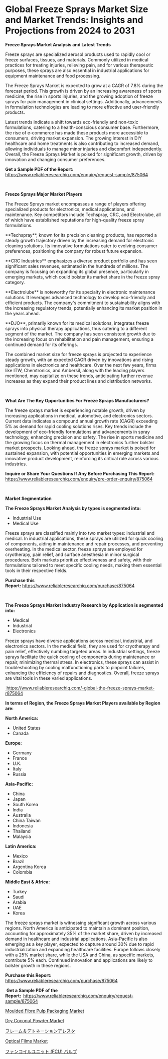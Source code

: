 <p><h1>Global Freeze Sprays Market Size and Market Trends: Insights and Projections from 2024 to 2031</h1></p><p><strong>Freeze Sprays Market Analysis and Latest Trends</strong></p>
<p><p>Freeze sprays are specialized aerosol products used to rapidly cool or freeze surfaces, tissues, and materials. Commonly utilized in medical practices for treating injuries, relieving pain, and for various therapeutic purposes, these sprays are also essential in industrial applications for equipment maintenance and food processing. </p><p>The Freeze Sprays Market is expected to grow at a CAGR of 7.8% during the forecast period. This growth is driven by an increasing awareness of sports medicine, the rise in sports injuries, and the growing adoption of freeze sprays for pain management in clinical settings. Additionally, advancements in formulation technologies are leading to more effective and user-friendly products. </p><p>Latest trends indicate a shift towards eco-friendly and non-toxic formulations, catering to a health-conscious consumer base. Furthermore, the rise of e-commerce has made these products more accessible to consumers, driving market expansion. The growing interest in DIY healthcare and home treatments is also contributing to increased demand, allowing individuals to manage minor injuries and discomfort independently. Overall, the Freeze Sprays Market is poised for significant growth, driven by innovation and changing consumer preferences.</p></p>
<p><strong>Get a Sample PDF of the Report:&nbsp;</strong> <a href="https://www.reliableresearchiq.com/enquiry/request-sample/875064">https://www.reliableresearchiq.com/enquiry/request-sample/875064</a></p>
<p>&nbsp;</p>
<p><strong>Freeze Sprays Major Market Players</strong></p>
<p><p>The Freeze Sprays market encompasses a range of players offering specialized products for electronics, medical applications, and maintenance. Key competitors include Techspray, CRC, and Electrolube, all of which have established reputations for high-quality freeze spray formulations.</p><p>**Techspray**, known for its precision cleaning products, has reported a steady growth trajectory driven by the increasing demand for electronic cleaning solutions. Its innovative formulations cater to evolving consumer preferences, positioning the company for robust future expansion.</p><p>**CRC Industries** emphasizes a diverse product portfolio and has seen significant sales revenues, estimated in the hundreds of millions. The company is focusing on expanding its global presence, particularly in emerging markets, which could bolster its market share in the freeze spray category.</p><p>**Electrolube** is noteworthy for its specialty in electronic maintenance solutions. It leverages advanced technology to develop eco-friendly and efficient products. The company's commitment to sustainability aligns with the increasing regulatory trends, potentially enhancing its market position in the years ahead.</p><p>**DJO**, primarily known for its medical solutions, integrates freeze sprays into physical therapy applications, thus catering to a different segment of the market. The company has seen consistent growth due to the increasing focus on rehabilitation and pain management, ensuring a continued demand for its offerings.</p><p>The combined market size for freeze sprays is projected to experience steady growth, with an expected CAGR driven by innovations and rising applications in electronics and healthcare. Over the next few years, firms like ITW, Chemtronics, and Ambersil, along with the leading players mentioned, may capitalize on these trends, anticipating further revenue increases as they expand their product lines and distribution networks.</p></p>
<p>&nbsp;</p>
<p><strong>What Are The Key Opportunities For Freeze Sprays Manufacturers?</strong></p>
<p><p>The freeze sprays market is experiencing notable growth, driven by increasing applications in medical, automotive, and electronics sectors. Current data indicates a compound annual growth rate (CAGR) exceeding 5% as demand for rapid cooling solutions rises. Key trends include the development of eco-friendly formulations and advancements in spray technology, enhancing precision and safety. The rise in sports medicine and the growing focus on thermal management in electronics further bolster market prospects. Looking ahead, the freeze sprays market is poised for sustained expansion, with potential opportunities in emerging markets and innovative product development, reinforcing its critical role across various industries.</p></p>
<p><strong>Inquire or Share Your Questions If Any Before Purchasing This Report:</strong> <a href="https://www.reliableresearchiq.com/enquiry/pre-order-enquiry/875064">https://www.reliableresearchiq.com/enquiry/pre-order-enquiry/875064</a></p>
<p>&nbsp;</p>
<p><strong>Market Segmentation</strong></p>
<p><strong>The Freeze Sprays Market Analysis by types is segmented into:</strong></p>
<p><ul><li>Industrial Use</li><li>Medical Use</li></ul></p>
<p><p>Freeze sprays are classified mainly into two market types: industrial and medical. In industrial applications, these sprays are utilized for quick cooling of components, aiding in maintenance and repair processes, and preventing overheating. In the medical sector, freeze sprays are employed for cryotherapy, pain relief, and surface anesthesia in minor surgical procedures. Both markets prioritize effectiveness and safety, with their formulations tailored to meet specific cooling needs, making them essential tools in their respective fields.</p></p>
<p><strong>Purchase this Report:&nbsp;</strong><a href="https://www.reliableresearchiq.com/purchase/875064">https://www.reliableresearchiq.com/purchase/875064</a></p>
<p>&nbsp;</p>
<p><strong>The Freeze Sprays Market Industry Research by Application is segmented into:</strong></p>
<p><ul><li>Medical</li><li>Industrial</li><li>Electronics</li></ul></p>
<p><p>Freeze sprays have diverse applications across medical, industrial, and electronics sectors. In the medical field, they are used for cryotherapy and pain relief, effectively numbing targeted areas. In industrial settings, freeze sprays facilitate the quick cooling of components during maintenance or repair, minimizing thermal stress. In electronics, these sprays can assist in troubleshooting by cooling malfunctioning parts to pinpoint failures, enhancing the efficiency of repairs and diagnostics. Overall, freeze sprays are vital tools in these varied applications.</p></p>
<p><a href="https://www.reliableresearchiq.com/-global-the-freeze-sprays-market-r875064">&nbsp;https://www.reliableresearchiq.com/-global-the-freeze-sprays-market-r875064</a></p>
<p><strong>In terms of Region, the Freeze Sprays Market Players available by Region are:</strong></p>
<p>
    <p> <strong> North America: </strong>
        <ul>
            <li>United States</li>
            <li>Canada</li>
        </ul>
        </p> 
    <p> <strong> Europe: </strong>
        <ul>
            <li>Germany</li>
            <li>France</li>
            <li>U.K.</li>
            <li>Italy</li>
            <li>Russia</li>
        </ul>
        </p> 
    <p> <strong> Asia-Pacific: </strong>
        <ul>
            <li>China</li>
            <li>Japan</li>
            <li>South Korea</li>
            <li>India</li>
            <li>Australia</li>
            <li>China Taiwan</li>
            <li>Indonesia</li>
            <li>Thailand</li>
            <li>Malaysia</li>
        </ul>
        </p> 
    <p> <strong> Latin America: </strong>
        <ul>
            <li>Mexico</li>
            <li>Brazil</li>
            <li>Argentina Korea</li>
            <li>Colombia</li>
        </ul>
        </p> 
    <p> <strong> Middle East & Africa: </strong>
        <ul>
            <li>Turkey</li>
            <li>Saudi</li>
            <li>Arabia</li>
            <li>UAE</li>
            <li>Korea</li>
        </ul>
    </p>
    </p>
<p><p>The freeze sprays market is witnessing significant growth across various regions. North America is anticipated to maintain a dominant position, accounting for approximately 35% of the market share, driven by increased demand in healthcare and industrial applications. Asia-Pacific is also emerging as a key player, expected to capture around 30% due to rapid industrialization and expanding healthcare facilities. Europe follows closely with a 25% market share, while the USA and China, as specific markets, contribute 5% each. Continued innovation and applications are likely to bolster growth in these regions.</p></p>
<p><strong>Purchase this Report: </strong><a href="https://www.reliableresearchiq.com/purchase/875064">https://www.reliableresearchiq.com/purchase/875064</a></p>
<p>&nbsp;<strong>Get a Sample PDF of the Report:&nbsp;&nbsp;</strong><a href="https://www.reliableresearchiq.com/enquiry/request-sample/875064">https://www.reliableresearchiq.com/enquiry/request-sample/875064</a></p>
<p><strong></strong></p>
<p><p><a href="https://issuu.com/reportprime-2/docs/moulded-fibre-pulp-packaging-market_79732917842105">Moulded Fibre Pulp Packaging Market</a></p><p><a href="https://www.linkedin.com/pulse/pioneering-growth-analyzing-global-dry-coconut-powder-market-majve?trackingId=EgPFl9AXRWaZpsTMvPsbZg%3D%3D">Dry Coconut Powder Market</a></p><p><a href="https://medium.com/@kingmsvie/flame-and-detonation-arrestor-market-%E3%81%AF-%E3%82%B3%E3%82%B9%E3%83%88%E7%AE%A1%E7%90%86%E3%81%A8%E5%8A%B9%E7%8E%87%E5%90%91%E4%B8%8A%E3%82%92%E5%84%AA%E5%85%88%E3%81%97%E3%81%BE%E3%81%99-%E3%81%95%E3%82%89%E3%81%AB-%E5%A0%B1%E5%91%8A%E6%9B%B8%E3%81%AF%E5%B8%82%E5%A0%B4%E3%81%AE%E9%9C%80%E8%A6%81%E9%9D%A2%E3%81%A8%E4%BE%9B%E7%B5%A6%E9%9D%A2%E3%81%AE%E4%B8%A1%E6%96%B9%E3%82%92%E3%82%AB%E3%83%90%E3%83%BC%E3%81%97%E3%81%A6%E3%81%84%E3%81%BE%E3%81%99-flame-and-fb69d771d134?postPublishedType=initial">フレーム＆デトネーションアレスタ</a></p><p><a href="https://medium.com/@abigail.stewart9783456/the-optical-films-market-insights-report-offers-an-in-depth-and-thorough-analysis-of-the-market-4f18158aee85">Optical Films Market</a></p><p><a href="https://medium.com/@kingmsvie/fan-coil-unit-fcu-valve-market-%E3%81%AE%E3%82%B0%E3%83%AD%E3%83%BC%E3%83%90%E3%83%AB%E5%B8%82%E5%A0%B4%E6%A6%82%E8%A6%81%E3%81%AF-%E4%B8%96%E7%95%8C%E3%81%8A%E3%82%88%E3%81%B3%E4%B8%BB%E8%A6%81%E5%B8%82%E5%A0%B4%E3%81%AB%E3%81%8A%E3%81%91%E3%82%8B%E6%A5%AD%E7%95%8C%E3%81%AB%E5%BD%B1%E9%9F%BF%E3%82%92%E4%B8%8E%E3%81%88%E3%82%8B%E4%B8%BB%E8%A6%81%E3%81%AA%E3%83%88%E3%83%AC%E3%83%B3%E3%83%89%E3%81%AB%E3%81%A4%E3%81%84%E3%81%A6-%E7%8B%AC%E8%87%AA%E3%81%AE%E8%A6%96%E7%82%B9%E3%82%92%E6%8F%90%E4%BE%9B%E3%81%97%E3%81%BE%E3%81%99-5529b8f5c607">ファンコイルユニット (FCU) バルブ</a></p></p>